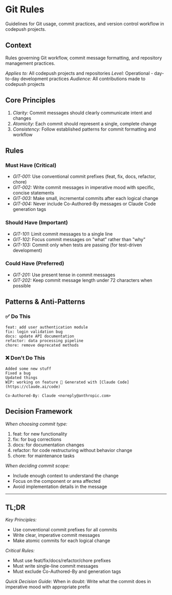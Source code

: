 # Git Rules

Guidelines for Git usage, commit practices, and version control workflow in codepush projects.

## Context

Rules governing Git workflow, commit message formatting, and repository management practices.

*Applies to:* All codepush projects and repositories
*Level:* Operational - day-to-day development practices
*Audience:* All contributions made to codepush projects

## Core Principles

1. *Clarity:* Commit messages should clearly communicate intent and changes
2. *Atomicity:* Each commit should represent a single, complete change
3. *Consistency:* Follow established patterns for commit formatting and workflow

## Rules

### Must Have (Critical)

- *GIT-001:* Use conventional commit prefixes (feat, fix, docs, refactor, chore)
- *GIT-002:* Write commit messages in imperative mood with specific, concise statements
- *GIT-003:* Make small, incremental commits after each logical change
- *GIT-004:* Never include Co-Authored-By messages or Claude Code generation tags

### Should Have (Important)

- *GIT-101:* Limit commit messages to a single line
- *GIT-102:* Focus commit messages on "what" rather than "why"
- *GIT-103:* Commit only when tests are passing (for test-driven development)

### Could Have (Preferred)

- *GIT-201:* Use present tense in commit messages
- *GIT-202:* Keep commit message length under 72 characters when possible

## Patterns & Anti-Patterns

### ✅ Do This

```
feat: add user authentication module
fix: login validation bug
docs: update API documentation
refactor: data processing pipeline
chore: remove deprecated methods
```

### ❌ Don't Do This

```
Added some new stuff
Fixed a bug
Updated things
WIP: working on feature 🤖 Generated with [Claude Code](https://claude.ai/code)

Co-Authored-By: Claude <noreply@anthropic.com>
```

## Decision Framework

*When choosing commit type:*
1. feat: for new functionality
2. fix: for bug corrections
3. docs: for documentation changes
4. refactor: for code restructuring without behavior change
5. chore: for maintenance tasks

*When deciding commit scope:*
- Include enough context to understand the change
- Focus on the component or area affected
- Avoid implementation details in the message

---

## TL;DR

*Key Principles:*
- Use conventional commit prefixes for all commits
- Write clear, imperative commit messages
- Make atomic commits for each logical change

*Critical Rules:*
- Must use feat/fix/docs/refactor/chore prefixes
- Must write single-line commit messages
- Must exclude Co-Authored-By and generation tags

*Quick Decision Guide:*
When in doubt: Write what the commit does in imperative mood with appropriate prefix
